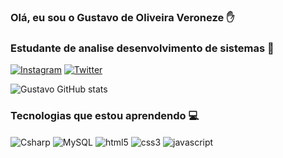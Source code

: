 <h3> Olá, eu sou o Gustavo de Oliveira Veroneze ✋ </h3>
<h3> Estudante de analise desenvolvimento de sistemas 👾</h3>

[![Instagram](https://img.shields.io/badge/Instagram-E4405F?style=for-the-badge&logo=instagram&logoColor=white)](https://www.instagram.com/gustavo_oliveroneze/)
[![Twitter](https://img.shields.io/badge/Twitter-1DA1F2?style=for-the-badge&logo=twitter&logoColor=white)](https://x.com/G_USTAVOOO)

![Gustavo GitHub stats](https://github-readme-stats.vercel.app/api?username=GustavoVeroneze&show_icons=true&theme=tokyonight)

<h3> Tecnologias que estou aprendendo 💻</h3>

<div style="display: inline_block">
    <img align="center" alt="Csharp" src="https://img.shields.io/badge/C%23-239120?style=for-the-badge&logo=c-sharp&logoColor=white">
    <img align="center" alt="MySQL" src="https://img.shields.io/badge/MySQL-00000F?style=for-the-badge&logo=mysql&logoColor=whit">
    <img align="center" alt="html5" src="https://img.shields.io/badge/HTML5-E34F26?style=for-the-badge&logo=html5&logoColor=white">
    <img align="center" alt="css3" src="https://img.shields.io/badge/CSS3-1572B6?style=for-the-badge&logo=css3&logoColor=white">
    <img align="center" alt="javascript" src="https://img.shields.io/badge/JavaScript-323330?style=for-the-badge&logo=javascript&logoColor=F7DF1E">
</div>
